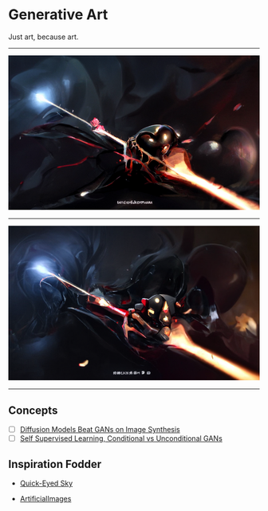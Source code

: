 # Generative Art

Just art, because art.

---

<img src="./assets/output/hb_s1.png" alt="disco_hearts" width="1400"/>

<!-- <img src="./assets/outputs/disco_girl.gif" alt="disco_girl" width="400"/> -->

---

<img src="./assets/output/hb_s2.png" alt="disco_hearts" width="1400"/>

---



## Concepts

-   [ ] [Diffusion Models Beat GANs on Image Synthesis](https://arxiv.org/abs/2105.05233)
-   [ ] [Self Supervised Learning, Conditional vs Unconditional GANs](https://towardsdatascience.com/self-supervised-gans-2aec1eadaccd)

## Inspiration Fodder

-   [Quick-Eyed Sky](https://www.youtube.com/channel/UCkYi6dzJ5emaY0tPGat3k9Q)

-   [ArtificialImages](https://www.youtube.com/c/ArtificialImages)